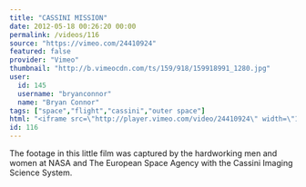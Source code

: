 ```yaml
---
title: "CASSINI MISSION"
date: 2012-05-18 00:26:20 00:00
permalink: /videos/116
source: "https://vimeo.com/24410924"
featured: false
provider: "Vimeo"
thumbnail: "http://b.vimeocdn.com/ts/159/918/159918991_1280.jpg"
user:
  id: 145
  username: "bryanconnor"
  name: "Bryan Connor"
tags: ["space","flight","cassini","outer space"]
html: "<iframe src=\"http://player.vimeo.com/video/24410924\" width=\"1280\" height=\"720\" frameborder=\"0\" webkitallowfullscreen mozallowfullscreen allowfullscreen></iframe>"
id: 116
---
```


The footage in this little film was captured by the hardworking men and women at NASA and The European Space Agency with the Cassini Imaging Science System.